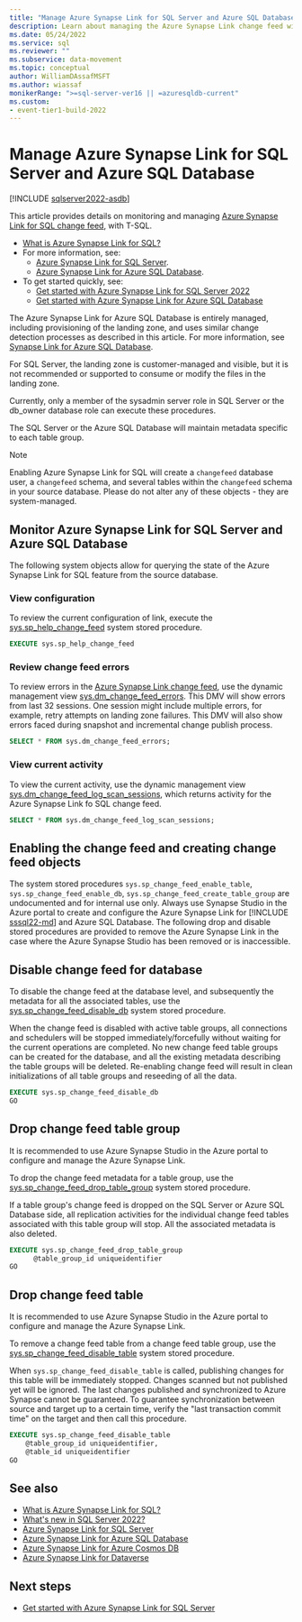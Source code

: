 ```yaml
---
title: "Manage Azure Synapse Link for SQL Server and Azure SQL Database"
description: Learn about managing the Azure Synapse Link change feed with T-SQL.
ms.date: 05/24/2022
ms.service: sql
ms.reviewer: ""
ms.subservice: data-movement
ms.topic: conceptual
author: WilliamDAssafMSFT
ms.author: wiassaf
monikerRange: ">=sql-server-ver16 || =azuresqldb-current"
ms.custom:
- event-tier1-build-2022
---
```


# Manage Azure Synapse Link for SQL Server and Azure SQL Database

[!INCLUDE [sqlserver2022-asdb](../../includes/applies-to-version/sqlserver2022-asdb.md)]

This article provides details on monitoring and managing [Azure Synapse Link for SQL change feed](synapse-link-sql-server-change-feed.md), with T-SQL.

- [What is Azure Synapse Link for SQL?](/azure/synapse-analytics/synapse-link/sql-synapse-link-overview)
- For more information, see:
    - [Azure Synapse Link for SQL Server](/azure/synapse-analytics/synapse-link/sql-server-2022-synapse-link).
    - [Azure Synapse Link for Azure SQL Database](/azure/synapse-analytics/synapse-link/sql-database-synapse-link).
- To get started quickly, see: 
    - [Get started with Azure Synapse Link for SQL Server 2022](/azure/synapse-analytics/synapse-link/connect-synapse-link-sql-server-2022) 
    - [Get started with Azure Synapse Link for Azure SQL Database](/azure/synapse-analytics/synapse-link/connect-synapse-link-sql-database)

The Azure Synapse Link for Azure SQL Database is entirely managed, including provisioning of the landing zone, and uses similar change detection processes as described in this article. For more information, see [Synapse Link for Azure SQL Database](/azure/synapse-analytics/synapse-link/sql-database-synapse-link). 

For SQL Server, the landing zone is customer-managed and visible, but it is not recommended or supported to consume or modify the files in the landing zone. 

Currently, only a member of the sysadmin server role in SQL Server or the db_owner database role can execute these procedures. 

The SQL Server or the Azure SQL Database will maintain metadata specific to each table group.

> [!NOTE]
> Enabling Azure Synapse Link for SQL will create a `changefeed` database user, a `changefeed` schema, and several tables within the `changefeed` schema in your source database. Please do not alter any of these objects - they are system-managed.

## Monitor Azure Synapse Link for SQL Server and Azure SQL Database

The following system objects allow for querying the state of the Azure Synapse Link for SQL feature from the source database.

### View configuration

To review the current configuration of link, execute the [sys.sp_help_change_feed](../../relational-databases/system-stored-procedures/sp-help-change-feed.md) system stored procedure.

```sql
EXECUTE sys.sp_help_change_feed
```

### Review change feed errors

To review errors in the [Azure Synapse Link change feed](synapse-link-sql-server-change-feed.md), use the dynamic management view [sys.dm_change_feed_errors](../../relational-databases/system-dynamic-management-views/sys-dm-change-feed-errors.md). This DMV will show errors from last 32 sessions. One session might include multiple errors, for example, retry attempts on landing zone failures. This DMV will also show errors faced during snapshot and incremental change publish process.

```sql
SELECT * FROM sys.dm_change_feed_errors;
```

### View current activity

To view the current activity, use the dynamic management view [sys.dm_change_feed_log_scan_sessions](../../relational-databases/system-dynamic-management-views/sys-dm-change-feed-log-scan-sessions.md), which returns activity for the Azure Synapse Link fo SQL change feed.

```sql
SELECT * FROM sys.dm_change_feed_log_scan_sessions;
```

## Enabling the change feed and creating change feed objects

The system stored procedures `sys.sp_change_feed_enable_table`, `sys.sp_change_feed_enable_db`, `sys.sp_change_feed_create_table_group` are undocumented and for internal use only. Always use Synapse Studio in the Azure portal to create and configure the Azure Synapse Link for [!INCLUDE [sssql22-md](../../includes/sssql22-md.md)] and Azure SQL Database. The following drop and disable stored procedures are provided to remove the Azure Synapse Link in the case where the Azure Synapse Studio has been removed or is inaccessible.

## Disable change feed for database

To disable the change feed at the database level, and subsequently the metadata for all the associated tables, use the [sys.sp_change_feed_disable_db](../../relational-databases/system-stored-procedures/sp-change-feed-disable-db.md) system stored procedure. 

When the change feed is disabled with active table groups, all connections and schedulers will be stopped immediately/forcefully without waiting for the current operations are completed. No new change feed table groups can be created for the database, and all the existing metadata describing the table groups will be deleted. Re-enabling change feed will result in clean initializations of all table groups and reseeding of all the data.  

```sql
EXECUTE sys.sp_change_feed_disable_db 
GO 
```

## Drop change feed table group 

It is recommended to use Azure Synapse Studio in the Azure portal to configure and manage the Azure Synapse Link.

To drop the change feed metadata for a table group, use the [sys.sp_change_feed_drop_table_group](../../relational-databases/system-stored-procedures/sp-change-feed-drop-table-group.md) system stored procedure.

If a table group's change feed is dropped on the SQL Server or Azure SQL Database side, all replication activities for the individual change feed tables associated with this table group will stop. All the associated metadata is also deleted.  

```sql
EXECUTE sys.sp_change_feed_drop_table_group
      @table_group_id uniqueidentifier 
GO
```

## Drop change feed table

It is recommended to use Azure Synapse Studio in the Azure portal to configure and manage the Azure Synapse Link.

To remove a change feed table from a change feed table group, use the [sys.sp_change_feed_disable_table](../../relational-databases/system-stored-procedures/sp-change-feed-disable-table.md) system stored procedure.

When `sys.sp_change_feed_disable_table` is called, publishing changes for this table will be immediately stopped. Changes scanned but not published yet will be ignored. The last changes published and synchronized to Azure Synapse cannot be guaranteed. To guarantee synchronization between source and target up to a certain time, verify the "last transaction commit time" on the target and then call this procedure.

```sql
EXECUTE sys.sp_change_feed_disable_table
    @table_group_id uniqueidentifier,
    @table_id uniqueidentifier
GO
```

## See also

- [What is Azure Synapse Link for SQL?](/azure/synapse-analytics/synapse-link/sql-synapse-link-overview)
- [What's new in SQL Server 2022?](../what-s-new-in-sql-server-2022.md)
- [Azure Synapse Link for SQL Server](/azure/synapse-analytics/synapse-link/sql-server-2022-synapse-link)
- [Azure Synapse Link for Azure SQL Database](/azure/synapse-analytics/synapse-link/sql-database-synapse-link)
- [Azure Synapse Link for Azure Cosmos DB](/azure/cosmos-db/synapse-link)
- [Azure Synapse Link for Dataverse](/powerapps/maker/data-platform/export-to-data-lake)

## Next steps

- [Get started with Azure Synapse Link for SQL Server](/azure/synapse-analytics/synapse-link/connect-synapse-link-sql-server-2022)
